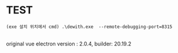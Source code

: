 # TEST
```
(exe 설치 위치에서 cmd) .\dewith.exe  --remote-debugging-port=8315
```
<br/>
original vue electron version : 2.0.4, builder: 20.19.2